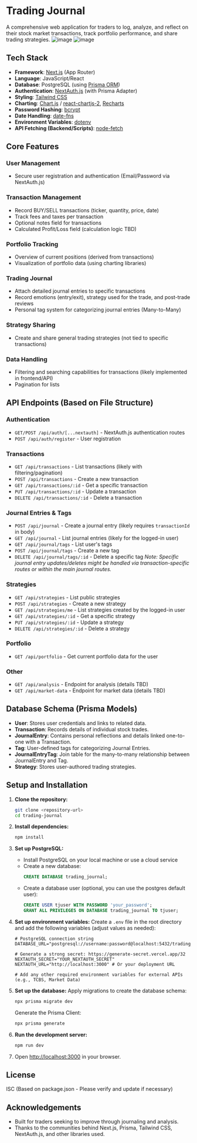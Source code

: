 # Trading Journal

A comprehensive web application for traders to log, analyze, and reflect on their stock market transactions, track portfolio performance, and share trading strategies.
![image](https://github.com/user-attachments/assets/72ca3164-57a3-4578-bc86-7653e76a0fee)
![image](https://github.com/user-attachments/assets/09b2f743-fbaf-49de-9cc6-74c9ffefe9ea)



## Tech Stack

- **Framework**: [Next.js](https://nextjs.org/) (App Router)
- **Language**: JavaScript/React
- **Database**: PostgreSQL (using [Prisma ORM](https://www.prisma.io/))
- **Authentication**: [NextAuth.js](https://next-auth.js.org/) (with Prisma Adapter)
- **Styling**: [Tailwind CSS](https://tailwindcss.com/)
- **Charting**: [Chart.js](https://www.chartjs.org/) / [react-chartjs-2](https://react-chartjs-2.js.org/), [Recharts](https://recharts.org/)
- **Password Hashing**: [bcrypt](https://github.com/kelektiv/node.bcrypt.js)
- **Date Handling**: [date-fns](https://date-fns.org/)
- **Environment Variables**: [dotenv](https://github.com/motdotla/dotenv)
- **API Fetching (Backend/Scripts)**: [node-fetch](https://github.com/node-fetch/node-fetch)

## Core Features

### User Management
- Secure user registration and authentication (Email/Password via NextAuth.js)

### Transaction Management
- Record BUY/SELL transactions (ticker, quantity, price, date)
- Track fees and taxes per transaction
- Optional notes field for transactions
- Calculated Profit/Loss field (calculation logic TBD)

### Portfolio Tracking
- Overview of current positions (derived from transactions)
- Visualization of portfolio data (using charting libraries)

### Trading Journal
- Attach detailed journal entries to specific transactions
- Record emotions (entry/exit), strategy used for the trade, and post-trade reviews
- Personal tag system for categorizing journal entries (Many-to-Many)

### Strategy Sharing
- Create and share general trading strategies (not tied to specific transactions)

### Data Handling
- Filtering and searching capabilities for transactions (likely implemented in frontend/API)
- Pagination for lists

## API Endpoints (Based on File Structure)

### Authentication
- `GET/POST /api/auth/[...nextauth]` - NextAuth.js authentication routes
- `POST /api/auth/register` - User registration

### Transactions
- `GET /api/transactions` - List transactions (likely with filtering/pagination)
- `POST /api/transactions` - Create a new transaction
- `GET /api/transactions/:id` - Get a specific transaction
- `PUT /api/transactions/:id` - Update a transaction
- `DELETE /api/transactions/:id` - Delete a transaction

### Journal Entries & Tags
- `POST /api/journal` - Create a journal entry (likely requires `transactionId` in body)
- `GET /api/journal` - List journal entries (likely for the logged-in user)
- `GET /api/journal/tags` - List user's tags
- `POST /api/journal/tags` - Create a new tag
- `DELETE /api/journal/tags/:id` - Delete a specific tag
*Note: Specific journal entry updates/deletes might be handled via transaction-specific routes or within the main journal routes.*

### Strategies
- `GET /api/strategies` - List public strategies
- `POST /api/strategies` - Create a new strategy
- `GET /api/strategies/me` - List strategies created by the logged-in user
- `GET /api/strategies/:id` - Get a specific strategy
- `PUT /api/strategies/:id` - Update a strategy
- `DELETE /api/strategies/:id` - Delete a strategy

### Portfolio
- `GET /api/portfolio` - Get current portfolio data for the user

### Other
- `GET /api/analysis` - Endpoint for analysis (details TBD)
- `GET /api/market-data` - Endpoint for market data (details TBD)

## Database Schema (Prisma Models)

- **User**: Stores user credentials and links to related data.
- **Transaction**: Records details of individual stock trades.
- **JournalEntry**: Contains personal reflections and details linked one-to-one with a Transaction.
- **Tag**: User-defined tags for categorizing Journal Entries.
- **JournalEntryTag**: Join table for the many-to-many relationship between JournalEntry and Tag.
- **Strategy**: Stores user-authored trading strategies.

## Setup and Installation

1.  **Clone the repository:**
    ```bash
    git clone <repository-url>
    cd trading-journal
    ```

2.  **Install dependencies:**
    ```bash
    npm install
    ```

3.  **Set up PostgreSQL:**
    - Install PostgreSQL on your local machine or use a cloud service
    - Create a new database:
      ```sql
      CREATE DATABASE trading_journal;
      ```
    - Create a database user (optional, you can use the postgres default user):
      ```sql
      CREATE USER tjuser WITH PASSWORD 'your_password';
      GRANT ALL PRIVILEGES ON DATABASE trading_journal TO tjuser;
      ```

4.  **Set up environment variables:**
    Create a `.env` file in the root directory and add the following variables (adjust values as needed):
    ```dotenv
    # PostgreSQL connection string
    DATABASE_URL="postgresql://username:password@localhost:5432/trading_journal"

    # Generate a strong secret: https://generate-secret.vercel.app/32
    NEXTAUTH_SECRET="YOUR_NEXTAUTH_SECRET"
    NEXTAUTH_URL="http://localhost:3000" # Or your deployment URL

    # Add any other required environment variables for external APIs (e.g., TCBS, Market Data)
    ```

5.  **Set up the database:**
    Apply migrations to create the database schema:
    ```bash
    npx prisma migrate dev
    ```
    Generate the Prisma Client:
    ```bash
    npx prisma generate
    ```

6.  **Run the development server:**
    ```bash
    npm run dev
    ```

7.  Open [http://localhost:3000](http://localhost:3000) in your browser.

## License

ISC (Based on package.json - Please verify and update if necessary)

## Acknowledgements

- Built for traders seeking to improve through journaling and analysis.
- Thanks to the communities behind Next.js, Prisma, Tailwind CSS, NextAuth.js, and other libraries used.
